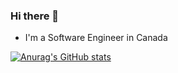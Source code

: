 ### Hi there 👋


-  I'm a Software Engineer in Canada

  
 [![Anurag's GitHub stats](https://github-readme-stats.vercel.app/api?username=AZCodeLearning&count_private=true&show_icons=true&theme=radical&hide_rank=false)](https://github.com/anuraghazra/github-readme-stats)

